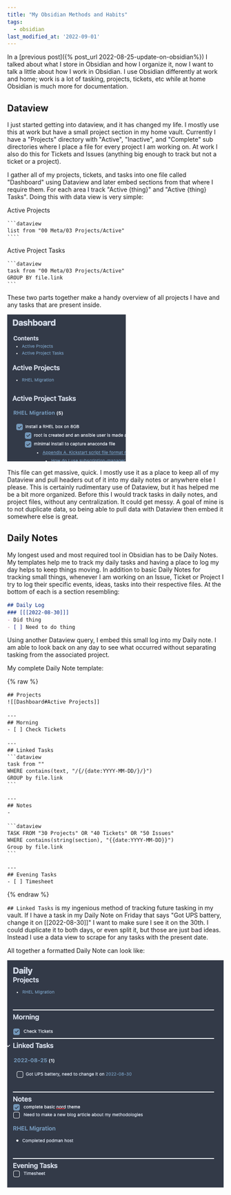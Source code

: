 ```yaml
---
title: "My Obsidian Methods and Habits"
tags:
  - obsidian
last_modified_at: '2022-09-01'
---
```

In a [previous post]({% post_url 2022-08-25-update-on-obsidian%}) I talked about what I store in Obsidian and how I organize it, now I want to talk a little about how I work in Obsidian. I use Obsidian differently at work and home; work is a lot of tasking, projects, tickets, etc while at home Obsidian is much more for documentation. 

## Dataview
I just started getting into dataview, and it has changed my life. I mostly use this at work but have a small project section in my home vault. Currently I have a "Projects" directory with "Active", "Inactive", and "Complete" sub directories where I place a file for every project I am working on. At work I also do this for Tickets and Issues (anything big enough to track but not a ticket or a project).

I gather all of my projects, tickets, and tasks into one file called "Dashboard" using Dataview and later embed sections from that where I require them. For each area I track "Active {thing}" and "Active {thing} Tasks". Doing this with data view is very simple:

Active Projects
    
    ```dataview
    list from "00 Meta/03 Projects/Active"
    ````
    
Active Project Tasks

    
    ```dataview
    task from "00 Meta/03 Projects/Active"
    GROUP BY file.link
    ```
    

These two parts together make a handy overview of all projects I have and any tasks that are present inside.

![dashboard view](/assets/images/2022-08-30-obsidian-method/dashboard-view.png)

This file can get massive, quick. I mostly use it as a place to keep all of my Dataview and pull headers out of it into my daily notes or anywhere else I please. This is certainly rudimentary use of Dataview, but it has helped me be a bit more organized. Before this I would track tasks in daily notes, and project files, without any centralization. It could get messy. A goal of mine is to not duplicate data, so being able to pull data with Dataview then embed it somewhere else is great.

## Daily Notes
My longest used and most required tool in Obsidian has to be Daily Notes. My templates help me to track my daily tasks and having a place to log my day helps to keep things moving. In addition to basic Daily Notes for tracking small things, whenever I am working on an Issue, Ticket or Project I try to log their specific events, ideas, tasks into their respective files. At the bottom of each is a section resembling:

```markdown
## Daily Log
### [[[2022-08-30]]]
- Did thing
- [ ] Need to do thing
```

Using another Dataview query, I embed this small log into my Daily note. I am able to look back on any day to see what occurred without separating tasking from the associated project.

My complete Daily Note template:

{% raw %}

    ## Projects
    ![[Dashboard#Active Projects]]
    
    ---
    ## Morning
    - [ ] Check Tickets
    
    ---
    ## Linked Tasks
    ```dataview
    task from ""
    WHERE contains(text, "/{/{date:YYYY-MM-DD/}/}")
    GROUP by file.link
    ```
    
    ---
    ## Notes
    -  
    
    ```dataview
    TASK FROM "30 Projects" OR "40 Tickets" OR "50 Issues"
    WHERE contains(string(section), "{{date:YYYY-MM-DD}}")
    Group by file.link
    ``` 
    
    ---
    ## Evening Tasks
    - [ ] Timesheet

{% endraw %}

`## Linked Tasks` is my ingenious method of tracking future tasking in my vault. If I have a task in my Daily Note on Friday that says "Got UPS battery, change it on [[2022-08-30]]" I want to make sure I see it on the 30th. I could duplicate it to both days, or even split it, but those are just bad ideas. Instead I use a data view to scrape for any tasks with the present date. 

All together a formatted Daily Note can look like:

![dailt-note-example](/assets/images/2022-08-30-obsidian-method/daily-note-example.png)
